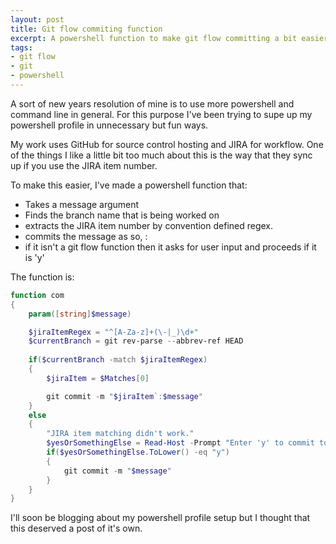 ```yaml
---
layout: post
title: Git flow commiting function
excerpt: A powershell function to make git flow committing a bit easier
tags: 
- git flow
- git
- powershell
---
```



A sort of new years resolution of mine is to use more powershell and command line in general. For this purpose I've been trying to supe up my powershell profile in unnecessary but fun ways. 

My work uses GitHub for source control hosting and JIRA for workflow. 
One of the things I like a little bit too much about this is the way that they sync up if you use the JIRA item number.

To make this easier, I've made a powershell function that:

- Takes a message argument
- Finds the branch name that is being worked on
- extracts the JIRA item number by convention defined regex.
- commits the message as so, <JIRAITEM>:<Message>
- if it isn't a git flow function then it asks for user input and proceeds if it is 'y'

The function is:

``` powershell
function com
{
    param([string]$message)

    $jiraItemRegex = "^[A-Za-z]+(\-|_)\d+"
    $currentBranch = git rev-parse --abbrev-ref HEAD
    
    if($currentBranch -match $jiraItemRegex)
    {
        $jiraItem = $Matches[0]

        git commit -m "$jiraItem`:$message"
    }
    else
    {
        "JIRA item matching didn't work."
        $yesOrSomethingElse = Read-Host -Prompt "Enter 'y' to commit to branch '$currentbranch'. Anything else will abort"
        if($yesOrSomethingElse.ToLower() -eq "y")
        {
            git commit -m "$message"
        }
    }
}
```

I'll soon be blogging about my powershell profile setup but I thought that this deserved a post of it's own.
